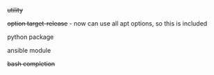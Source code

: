 ~~utility~~

~~option target-release~~ - now can use all apt options, so this is included

python package

ansible module

~~bash completion~~
